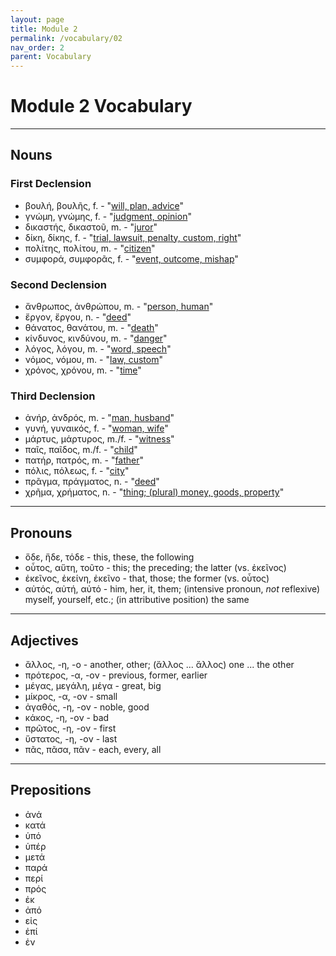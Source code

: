 ```yaml
---
layout: page
title: Module 2
permalink: /vocabulary/02
nav_order: 2
parent: Vocabulary
---
```


# Module 2 Vocabulary

***

## Nouns

### First Declension

* βουλή, βουλῆς, f. - "[will, plan, advice](https://logeion.uchicago.edu/βουλή)"
* γνώμη, γνώμης, f. - "[judgment, opinion](https://logeion.uchicago.edu/γνώμη)"
* δικαστής, δικαστοῦ, m. - "[juror](https://logeion.uchicago.edu/δικαστής)"
* δίκη, δίκης, f. - "[trial, lawsuit, penalty, custom, right](https://logeion.uchicago.edu/δίκη)"
* πολίτης, πολίτου, m. - "[citizen](https://logeion.uchicago.edu/πολίτης)"
* συμφορά, συμφορᾶς, f. - "[event, outcome, mishap](https://logeion.uchicago.edu/συμφορά)"

### Second Declension

* ἄνθρωπος, ἀνθρώπου, m. - "[person, human](https://logeion.uchicago.edu/ἄνθρωπος)"
* ἔργον, ἔργου, n. - "[deed](https://logeion.uchicago.edu/ἔργον)"
* θάνατος, θανάτου, m. - "[death](https://logeion.uchicago.edu/θάνατος)"
* κίνδυνος, κινδύνου, m. - "[danger](https://logeion.uchicago.edu/κίνδυνος)"
* λόγος, λόγου, m. - "[word, speech](https://logeion.uchicago.edu/λόγος)"
* νόμος, νόμου, m. - "[law, custom](https://logeion.uchicago.edu/νόμος)"
* χρόνος, χρόνου, m. - "[time](https://logeion.uchicago.edu/χρόνος)"

### Third Declension

* ἀνήρ, ἀνδρός, m. - "[man, husband](https://logeion.uchicago.edu/ἀνήρ)"
* γυνή, γυναικός, f. - "[woman, wife](https://logeion.uchicago.edu/γυνή)"
* μάρτυς, μάρτυρος, m./f. - "[witness](https://logeion.uchicago.edu/μάρτυς)"
* παῖς, παῖδος, m./f. - "[child](https://logeion.uchicago.edu/παῖς)"
* πατήρ, πατρός, m. - "[father](https://logeion.uchicago.edu/πατήρ)"
* πόλις, πόλεως, f. - "[city](https://logeion.uchicago.edu/πόλις)"
* πρᾶγμα, πράγματος, n. - "[deed](https://logeion.uchicago.edu/πρᾶγμα)"
* χρῆμα, χρήματος, n. - "[thing; (plural) money, goods, property](https://logeion.uchicago.edu/χρῆμα)"

***

## Pronouns

* ὅδε, ἥδε, τόδε - this, these, the following
* οὗτος, αὕτη, τοῦτο - this; the preceding; the latter (vs. ἐκεῖνος)
* ἐκεῖνος, ἐκείνη, ἐκεῖνο - that, those; the former (vs. οὗτος)
* αὐτός, αὐτή, αὐτό - him, her, it, them; (intensive pronoun, *not* reflexive) myself, yourself, etc.; (in attributive position) the same

***

## Adjectives

* ἄλλος, -η, -ο - another, other; (ἄλλος ... ἄλλος) one ... the other
* πρότερος, -α, -ον - previous, former, earlier
* μέγας, μεγάλη, μέγα - great, big
* μίκρος, -α, -ον - small
* ἀγαθός, -η, -ον - noble, good
* κάκος, -η, -ον - bad
* πρῶτος, -η, -ον - first
* ὕστατος, -η, -ον - last
* πᾶς, πᾶσα, πᾶν - each, every, all

***

## Prepositions

* ἀνά
* κατά
* ὑπό
* ὑπέρ
* μετά
* παρά
* περί
* πρός
* ἐκ
* ἀπό
* εἰς
* ἐπί
* ἐν
